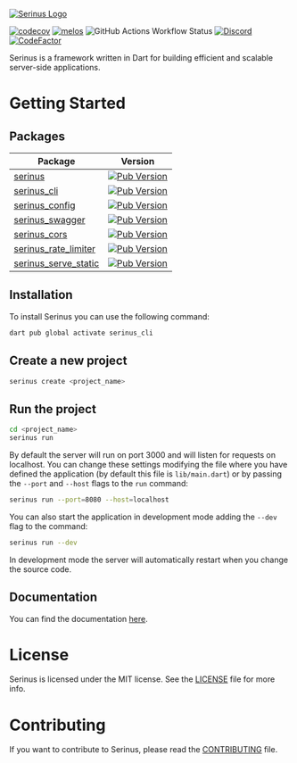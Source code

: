 [![Serinus Logo][logo_white]][repo_link]

[![codecov](https://codecov.io/gh/francescovallone/serinus/branch/main/graph/badge.svg?token=A2337C1XGG)](https://codecov.io/gh/francescovallone/serinus)
[![melos](https://img.shields.io/badge/maintained%20with-melos-f700ff.svg?style=flat-square)](https://github.com/invertase/melos)
![GitHub Actions Workflow Status](https://img.shields.io/github/actions/workflow/status/francescovallone/serinus/serinus_tests.yml?logo=dart&label=Tests)
[![Discord](https://img.shields.io/discord/1099781506978807919?logo=discord&logoColor=white)](https://discord.gg/FPwH2fEUVF)
[![CodeFactor](https://www.codefactor.io/repository/github/francescovallone/serinus/badge)](https://www.codefactor.io/repository/github/francescovallone/serinus)

Serinus is a framework written in Dart for building efficient and scalable server-side applications.

# Getting Started

## Packages

| Package | Version |
| ------- | ------- |
| [serinus](https://pub.dev/packages/serinus) | [![Pub Version](https://img.shields.io/pub/v/serinus?color=green&logo=dart)](https://pub.dev/packages/serinus) |
| [serinus_cli](https://pub.dev/packages/serinus_cli) | [![Pub Version](https://img.shields.io/pub/v/serinus_cli?color=green&logo=dart)](https://pub.dev/packages/serinus_cli) |
| [serinus_config](https://pub.dev/packages/serinus_config) | [![Pub Version](https://img.shields.io/pub/v/serinus_config?color=green&logo=dart)](https://pub.dev/packages/serinus_config) |
| [serinus_swagger](https://pub.dev/packages/serinus_swagger) | [![Pub Version](https://img.shields.io/pub/v/serinus_swagger?color=green&logo=dart)](https://pub.dev/packages/serinus_swagger) |
| [serinus_cors](https://pub.dev/packages/serinus_cors) | [![Pub Version](https://img.shields.io/pub/v/serinus_cors?color=green&logo=dart)](https://pub.dev/packages/serinus_cors) |
| [serinus_rate_limiter](https://pub.dev/packages/serinus_rate_limiter) | [![Pub Version](https://img.shields.io/pub/v/serinus_rate_limiter?color=green&logo=dart)](https://pub.dev/packages/serinus_rate_limiter) |
| [serinus_serve_static](https://pub.dev/packages/serinus_serve_static) | [![Pub Version](https://img.shields.io/pub/v/serinus_serve_static?color=green&logo=dart)](https://pub.dev/packages/serinus_serve_static) |

## Installation

To install Serinus you can use the following command:

```bash
dart pub global activate serinus_cli
```

## Create a new project

```bash
serinus create <project_name>
```

## Run the project

```bash
cd <project_name>
serinus run
```

By default the server will run on port 3000 and will listen for requests on localhost. You can change these settings modifying the file where you have defined the application (by default this file is `lib/main.dart`) or by passing the `--port` and `--host` flags to the `run` command:

```bash
serinus run --port=8080 --host=localhost
```

You can also start the application in development mode adding the `--dev` flag to the command:

```bash
serinus run --dev
```

In development mode the server will automatically restart when you change the source code.

## Documentation

You can find the documentation [here][documentation_link].

# License

Serinus is licensed under the MIT license. See the [LICENSE](LICENSE) file for more info.

# Contributing

If you want to contribute to Serinus, please read the [CONTRIBUTING](CONTRIBUTING.md) file.

[repo_link]: https://github.com/francescovallone/serinus
[documentation_link]: https://docs.serinus.app
[logo_white]: https://raw.githubusercontent.com/francescovallone/serinus/main/packages/serinus/assets/serinus-logo-long.png